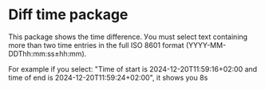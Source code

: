 # Diff time package

This package shows the time difference. Уou must select text containing more than two time entries in the full ISO 8601 format (YYYY-MM-DDThh:mm:ss±hh:mm).

For example if you select: "Time of start is 2024-12-20T11:59:16+02:00 and time of end is 2024-12-20T11:59:24+02:00", it shows you 8s



